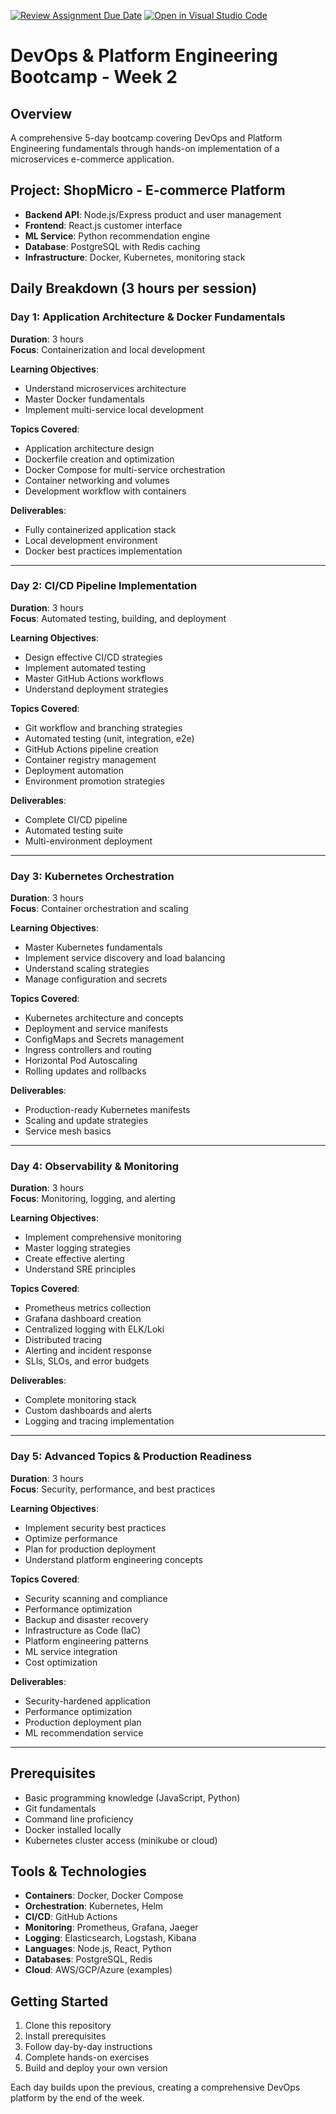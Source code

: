 [![Review Assignment Due Date](https://classroom.github.com/assets/deadline-readme-button-22041afd0340ce965d47ae6ef1cefeee28c7c493a6346c4f15d667ab976d596c.svg)](https://classroom.github.com/a/H3VcIaBd)
[![Open in Visual Studio Code](https://classroom.github.com/assets/open-in-vscode-2e0aaae1b6195c2367325f4f02e2d04e9abb55f0b24a779b69b11b9e10269abc.svg)](https://classroom.github.com/online_ide?assignment_repo_id=20502229&assignment_repo_type=AssignmentRepo)
# DevOps & Platform Engineering Bootcamp - Week 2

## Overview

A comprehensive 5-day bootcamp covering DevOps and Platform Engineering fundamentals through hands-on implementation of a microservices e-commerce application.

## Project: ShopMicro - E-commerce Platform

- **Backend API**: Node.js/Express product and user management
- **Frontend**: React.js customer interface  
- **ML Service**: Python recommendation engine
- **Database**: PostgreSQL with Redis caching
- **Infrastructure**: Docker, Kubernetes, monitoring stack

## Daily Breakdown (3 hours per session)

### Day 1: Application Architecture & Docker Fundamentals

**Duration**: 3 hours  
**Focus**: Containerization and local development

**Learning Objectives**:

- Understand microservices architecture
- Master Docker fundamentals
- Implement multi-service local development

**Topics Covered**:

- Application architecture design
- Dockerfile creation and optimization
- Docker Compose for multi-service orchestration
- Container networking and volumes
- Development workflow with containers

**Deliverables**:

- Fully containerized application stack
- Local development environment
- Docker best practices implementation

---

### Day 2: CI/CD Pipeline Implementation

**Duration**: 3 hours  
**Focus**: Automated testing, building, and deployment

**Learning Objectives**:

- Design effective CI/CD strategies
- Implement automated testing
- Master GitHub Actions workflows
- Understand deployment strategies

**Topics Covered**:

- Git workflow and branching strategies
- Automated testing (unit, integration, e2e)
- GitHub Actions pipeline creation
- Container registry management
- Deployment automation
- Environment promotion strategies

**Deliverables**:

- Complete CI/CD pipeline
- Automated testing suite
- Multi-environment deployment

---

### Day 3: Kubernetes Orchestration

**Duration**: 3 hours  
**Focus**: Container orchestration and scaling

**Learning Objectives**:

- Master Kubernetes fundamentals
- Implement service discovery and load balancing
- Understand scaling strategies
- Manage configuration and secrets

**Topics Covered**:

- Kubernetes architecture and concepts
- Deployment and service manifests
- ConfigMaps and Secrets management
- Ingress controllers and routing
- Horizontal Pod Autoscaling
- Rolling updates and rollbacks

**Deliverables**:

- Production-ready Kubernetes manifests
- Scaling and update strategies
- Service mesh basics

---

### Day 4: Observability & Monitoring

**Duration**: 3 hours  
**Focus**: Monitoring, logging, and alerting

**Learning Objectives**:

- Implement comprehensive monitoring
- Master logging strategies
- Create effective alerting
- Understand SRE principles

**Topics Covered**:

- Prometheus metrics collection
- Grafana dashboard creation
- Centralized logging with ELK/Loki
- Distributed tracing
- Alerting and incident response
- SLIs, SLOs, and error budgets

**Deliverables**:

- Complete monitoring stack
- Custom dashboards and alerts
- Logging and tracing implementation

---

### Day 5: Advanced Topics & Production Readiness

**Duration**: 3 hours  
**Focus**: Security, performance, and best practices

**Learning Objectives**:

- Implement security best practices
- Optimize performance
- Plan for production deployment
- Understand platform engineering concepts

**Topics Covered**:

- Security scanning and compliance
- Performance optimization
- Backup and disaster recovery
- Infrastructure as Code (IaC)
- Platform engineering patterns
- ML service integration
- Cost optimization

**Deliverables**:

- Security-hardened application
- Performance optimization
- Production deployment plan
- ML recommendation service

---

## Prerequisites

- Basic programming knowledge (JavaScript, Python)
- Git fundamentals
- Command line proficiency
- Docker installed locally
- Kubernetes cluster access (minikube or cloud)

## Tools & Technologies

- **Containers**: Docker, Docker Compose
- **Orchestration**: Kubernetes, Helm
- **CI/CD**: GitHub Actions
- **Monitoring**: Prometheus, Grafana, Jaeger
- **Logging**: Elasticsearch, Logstash, Kibana
- **Languages**: Node.js, React, Python
- **Databases**: PostgreSQL, Redis
- **Cloud**: AWS/GCP/Azure (examples)

## Getting Started

1. Clone this repository
2. Install prerequisites
3. Follow day-by-day instructions
4. Complete hands-on exercises
5. Build and deploy your own version

Each day builds upon the previous, creating a comprehensive DevOps platform by the end of the week.

